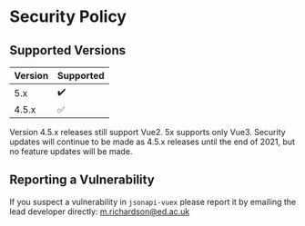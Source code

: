 # Security Policy

## Supported Versions


| Version | Supported          |
| ------- | ------------------ |
| 5.x   | :heavy_check_mark: |
| 4.5.x   | :white_check_mark:|

Version 4.5.x releases still support Vue2. 5x supports only Vue3.
Security updates will continue to be made as 4.5.x releases until the end of 2021, but no feature updates will be made.

## Reporting a Vulnerability

If you suspect a vulnerability in `jsonapi-vuex` please report it by emailing the lead developer directly: m.richardson@ed.ac.uk
